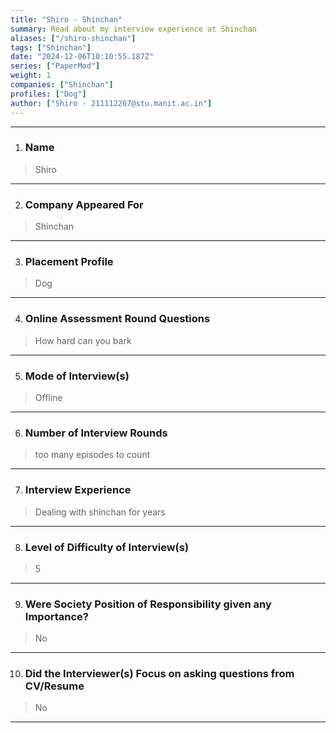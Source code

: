 ```yaml
---
title: "Shiro - Shinchan"
summary: Read about my interview experience at Shinchan
aliases: ["/shiro-shinchan"]
tags: ["Shinchan"]
date: "2024-12-06T10:10:55.187Z"
series: ["PaperMod"]
weight: 1
companies: ["Shinchan"]
profiles: ["Dog"]
author: ["Shiro - 211112267@stu.manit.ac.in"]
---
```

---
1. ### Name

> Shiro

---

2. ### Company Appeared For

> Shinchan

---

3. ### Placement Profile

> Dog

---

4. ### Online Assessment Round Questions

> How hard can you bark

---

5. ### Mode of Interview(s)

> Offline

---

6. ### Number of Interview Rounds

> too many episodes to count

---

7. ### Interview Experience

> Dealing with shinchan for years

---

8. ### Level of Difficulty of Interview(s)

> 5

---

9. ### Were Society Position of Responsibility given any Importance?

> No

---

10. ### Did the Interviewer(s) Focus on asking questions from CV/Resume

> No

---

